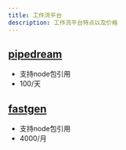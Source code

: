 ```yaml
---
title: 工作流平台
description: 工作流平台特点以及价格
---
```


## [pipedream](https://pipedream.com/)

- 支持node包引用
- 100/天


## [fastgen](https://app.fastgen.com/)

- 支持node包引用
- 4000/月